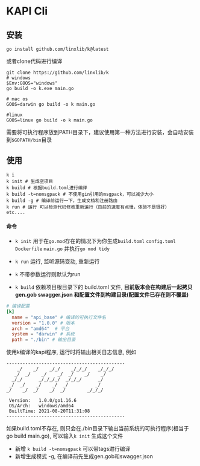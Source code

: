# KAPI Cli

## 安装

```shell
go install github.com/linxlib/k@latest
```
或者clone代码进行编译
```shell
git clone https://github.com/linxlib/k
# windows
$Env:GOOS="windows"
go build -o k.exe main.go

# mac os
GOOS=darwin go build -o k main.go

#linux
GOOS=linux go build -o k main.go
```
需要将可执行程序放到PATH目录下，建议使用第一种方法进行安装，会自动安装到`$GOPATH/bin`目录

## 使用

```shell
k i
k init # 生成空项目
k build # 根据build.toml进行编译
k build -t=nomsgpack # 不使用gin引用的msgpack，可以减少大小
k build -g # 编译前运行一下，生成文档和注册路由
k run # 运行 可以检测代码修改重新运行（目前的速度有点慢，体验不是很好）
etc....
```

#### 命令

- `k init` 用于在`go.mod`存在的情况下为你生成`build.toml` `config.toml` `Dockerfile`  `main.go` 并执行`go mod tidy`

- `k run` 运行, 监听源码变动, 重新运行
- `k` 不带参数运行则默认为run
- `k build` 依赖项目根目录下的 build.toml 文件, **目前版本会在构建后一起拷贝 gen.gob  swagger.json 和配置文件到构建目录(配置文件已存在则不覆盖)**
```toml
# 编译配置
[k]
  name = "api_base" # 编译的可执行文件名
  version = "1.0.0" # 版本
  arch = "amd64"  # 平台
  system = "darwin" # 系统
  path = "./bin" # 输出目录
```
使用k编译的kapi程序, 运行时将输出相关日志信息, 例如
```
--------------------------------------------
    _/    _/    _/_/    _/_/_/    _/_/_/
   _/  _/    _/    _/  _/    _/    _/
  _/_/      _/_/_/_/  _/_/_/      _/
 _/  _/    _/    _/  _/          _/
_/    _/  _/    _/  _/        _/_/_/

 Version:   1.0.0/go1.16.6
 OS/Arch:   windows/amd64
 BuiltTime: 2021-08-20T11:31:08
-------------------------------------------- 
```
如果build.toml不存在, 则只会在./bin目录下输出当前系统的可执行程序(相当于 go build main.go), 可以输入`k init` 生成这个文件

- 新增 `k build -t=nomsgpack` 可以带tags进行编译
- 新增生成模式 -g, 在编译前先生成gen.gob和swagger.json